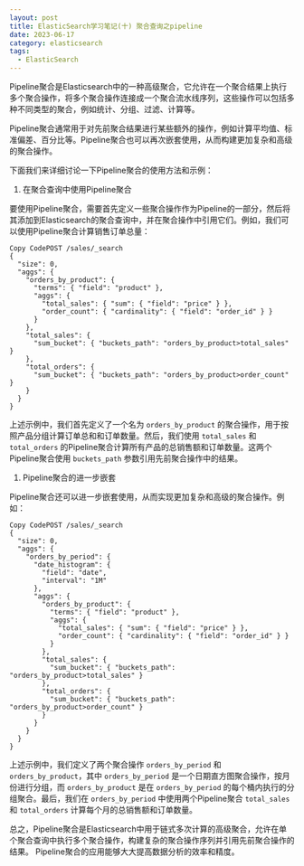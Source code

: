 ```yaml
---
layout: post
title: ElasticSearch学习笔记(十) 聚合查询之pipeline
date: 2023-06-17 
category: elasticsearch
tags:
  - ElasticSearch 
---
```


Pipeline聚合是Elasticsearch中的一种高级聚合，它允许在一个聚合结果上执行多个聚合操作，将多个聚合操作连接成一个聚合流水线序列，这些操作可以包括多种不同类型的聚合，例如统计、分组、过滤、计算等。

Pipeline聚合通常用于对先前聚合结果进行某些额外的操作，例如计算平均值、标准偏差、百分比等。Pipeline聚合也可以再次嵌套使用，从而构建更加复杂和高级的聚合操作。

下面我们来详细讨论一下Pipeline聚合的使用方法和示例：

1. 在聚合查询中使用Pipeline聚合

要使用Pipeline聚合，需要首先定义一些聚合操作作为Pipeline的一部分，然后将其添加到Elasticsearch的聚合查询中，并在聚合操作中引用它们。例如，我们可以使用Pipeline聚合计算销售订单总量：

```
Copy CodePOST /sales/_search
{
  "size": 0,
  "aggs": {
    "orders_by_product": {
      "terms": { "field": "product" },
      "aggs": {
        "total_sales": { "sum": { "field": "price" } },
        "order_count": { "cardinality": { "field": "order_id" } }
      }
    },
    "total_sales": {
      "sum_bucket": { "buckets_path": "orders_by_product>total_sales" }
    },
    "total_orders": {
      "sum_bucket": { "buckets_path": "orders_by_product>order_count" }
    }
  }
}
```

上述示例中，我们首先定义了一个名为 `orders_by_product` 的聚合操作，用于按照产品分组计算订单总和和订单数量。然后，我们使用 `total_sales` 和 `total_orders` 的Pipeline聚合计算所有产品的总销售额和订单数量。这两个Pipeline聚合使用 `buckets_path` 参数引用先前聚合操作中的结果。

1. Pipeline聚合的进一步嵌套

Pipeline聚合还可以进一步嵌套使用，从而实现更加复杂和高级的聚合操作。例如：

```
Copy CodePOST /sales/_search
{
  "size": 0,
  "aggs": {
    "orders_by_period": {
      "date_histogram": {
        "field": "date",
        "interval": "1M"
      },
      "aggs": {
        "orders_by_product": {
          "terms": { "field": "product" },
          "aggs": {
            "total_sales": { "sum": { "field": "price" } },
            "order_count": { "cardinality": { "field": "order_id" } }
          }
        },
        "total_sales": {
          "sum_bucket": { "buckets_path": "orders_by_product>total_sales" }
        },
        "total_orders": {
          "sum_bucket": { "buckets_path": "orders_by_product>order_count" }
        }
      }
    }
  }
}
```

上述示例中，我们定义了两个聚合操作 `orders_by_period` 和 `orders_by_product`，其中 `orders_by_period` 是一个日期直方图聚合操作，按月份进行分组，而 `orders_by_product` 是在 `orders_by_period` 的每个桶内执行的分组聚合。最后，我们在 `orders_by_period` 中使用两个Pipeline聚合 `total_sales` 和 `total_orders` 计算每个月的总销售额和订单数量。

总之，Pipeline聚合是Elasticsearch中用于链式多次计算的高级聚合，允许在单个聚合查询中执行多个聚合操作，构建复杂的聚合操作序列并引用先前聚合操作的结果。 Pipeline聚合的应用能够大大提高数据分析的效率和精度。
